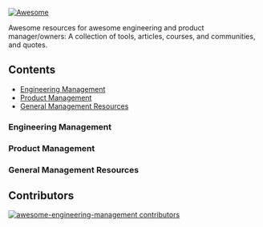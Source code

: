 
[![Awesome](https://awesome.re/badge-flat.svg)](https://awesome.re)

Awesome resources for awesome engineering and product manager/owners: A collection of tools, articles, courses, and communities, and quotes.

## Contents

- [Engineering Management](#engineering-management)
- [Product Management](#product-management)
- [General Management Resources](#general-management-resources)

### Engineering Management
### Product Management
### General Management Resources

## Contributors 

[![awesome-engineering-management contributors](https://contrib.rocks/image?repo=briancorbinxyz/awesome-engineering-management&max=2000)](https://github.com/briancorbinxyz/awesome-engineering-management/graphs/contributors)